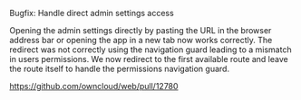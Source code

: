 Bugfix: Handle direct admin settings access

Opening the admin settings directly by pasting the URL in the browser address bar or opening the app in a new tab now works correctly.
The redirect was not correctly using the navigation guard leading to a mismatch in users permissions.
We now redirect to the first available route and leave the route itself to handle the permissions navigation guard.

https://github.com/owncloud/web/pull/12780